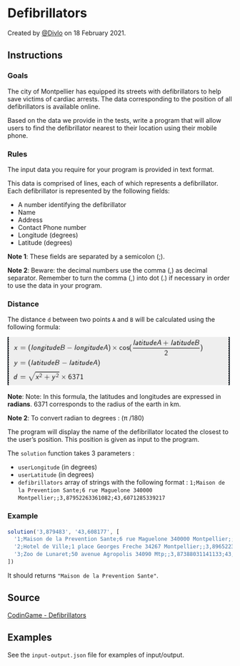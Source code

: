 # Defibrillators

Created by [@Divlo](https://github.com/Divlo) on 18 February 2021.

## Instructions

### Goals

The city of Montpellier has equipped its streets with defibrillators to help save victims of cardiac arrests. The data corresponding to the position of all defibrillators is available online.

Based on the data we provide in the tests, write a program that will allow users to find the defibrillator nearest to their location using their mobile phone.

### Rules

The input data you require for your program is provided in text format.

This data is comprised of lines, each of which represents a defibrillator. Each defibrillator is represented by the following fields:

- A number identifying the defibrillator
- Name
- Address
- Contact Phone number
- Longitude (degrees)
- Latitude (degrees)

**Note 1**: These fields are separated by a semicolon (;).

**Note 2**: Beware: the decimal numbers use the comma (,) as decimal separator. Remember to turn the comma (,) into dot (.) if necessary in order to use the data in your program.

### Distance

The distance `d` between two points `A` and `B` will be calculated using the following formula:

![Distance Formula](./distance-formula.png)

**Note**: Note: In this formula, the latitudes and longitudes are expressed in **radians**. 6371 corresponds to the radius of the earth in km.

**Note 2**: To convert radian to degrees : (π /180)

The program will display the name of the defibrillator located the closest to the user’s position. This position is given as input to the program.

The `solution` function takes 3 parameters :

- `userLongitude` (in degrees)
- `userLatitude` (in degrees)
- `defibrillators` array of strings with the following format : `1;Maison de la Prevention Sante;6 rue Maguelone 340000 Montpellier;;3,87952263361082;43,6071285339217`

### Example

```js
solution('3,879483', '43,608177', [
  '1;Maison de la Prevention Sante;6 rue Maguelone 340000 Montpellier;;3,87952263361082;43,6071285339217',
  '2;Hotel de Ville;1 place Georges Freche 34267 Montpellier;;3,89652239197876;43,5987299452849',
  '3;Zoo de Lunaret;50 avenue Agropolis 34090 Mtp;;3,87388031141133;43,6395872778854'
])
```

It should returns `"Maison de la Prevention Sante"`.

## Source

[CodinGame - Defibrillators](https://www.codingame.com/training/easy/defibrillators)

## Examples

See the `input-output.json` file for examples of input/output.
